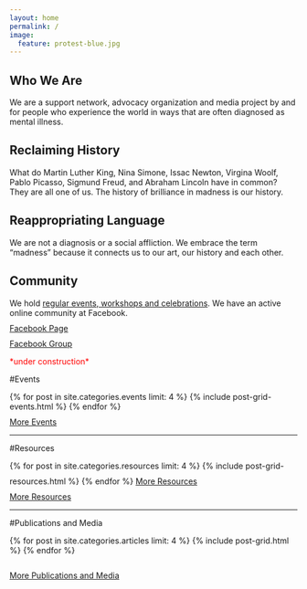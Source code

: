 ```yaml
---
layout: home
permalink: /
image:
  feature: protest-blue.jpg
---
```


<style>
  .btn{
    margin-bottom: 0px;
    margin-top: 10px;
    display: inline-block;
  }
  h1{
    display:inline-block;
  }
</style>

<div class="tiles">

<div class="tile">
  <h2 class="post-title">Who We Are</h2>
  <p class="post-excerpt">We are a support network, advocacy organization and media project by and for people who experience the world in ways that are often diagnosed as mental illness.</p>
</div><!-- /.tile -->

<div class="tile">
  <h2 class="post-title">Reclaiming History</h2>
  <p class="post-excerpt">What do Martin Luther King, Nina Simone, Issac Newton, Virgina Woolf, Pablo Picasso, Sigmund Freud, and Abraham Lincoln have in common? They are all one of us. The history of brilliance in madness is our history.</p>
</div><!-- /.tile -->

<div class="tile">
  <h2 class="post-title">Reappropriating Language</h2>
  <p class="post-excerpt">We are not a diagnosis or a social affliction. We embrace the term “madness” because it connects us to our art, our history and each other.</p>
</div><!-- /.tile -->

<div class="tile">
  <h2 class="post-title">Community</h2>
  <p class="post-excerpt">We hold <a href="/events">regular events, workshops and celebrations</a>. We have an active online community at Facebook.
    <br/><a href="https://www.facebook.com/theicarusproject" class="btn">Facebook Page</a><br/>
    <a href="https://www.facebook.com/groups/2394863930/" class="btn">Facebook Group</a></p>
</div><!-- /.tile -->

</div><!-- /.tiles -->

<p style="color:red;">*under construction*</p>

#Events 

<div class="tiles">
{% for post in site.categories.events limit: 4 %}
  {% include post-grid-events.html %}
{% endfor %}
</div><!-- /.tiles -->

<div class="tiles"><a href="{{ site.url }}/events/" class="btn">More Events</a></div>

---

#Resources

<div class="tiles">
{% for post in site.categories.resources limit: 4 %}
  {% include post-grid-resources.html %}
{% endfor %}
<a href="{{ site.url }}/resources/" class="btn">More Resources</a>
</div><!-- /.tiles -->

<div class="tiles"><a href="{{ site.url }}/resources/" class="btn">More Resources</a></div>

---

#Publications and Media 

<div class="tiles">
{% for post in site.categories.articles limit: 4 %}
  {% include post-grid.html %}
{% endfor %}
</div><!-- /.tiles -->

<div class="tiles"><br/><a href="{{ site.url }}/publications-media/" class="btn">More Publications and Media</a></div>

